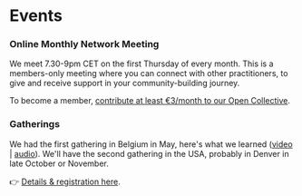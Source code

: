 # Events

### Online Monthly Network Meeting

We meet 7.30-9pm CET on the first Thursday of every month. This is a members-only meeting where you can connect with other practitioners, to give and receive support in your community-building journey.

To become a member, [contribute at least €3/month to our Open Collective](http://opencollective.com/microsolidarity).

### Gatherings

We had the first gathering in Belgium in May, here's what we learned ([video](https://www.youtube.com/watch?v=u-mgfPm6hsg) | [audio](https://anchor.fm/Microsolidarity/episodes/What-We-Learned-From-the-1st-Gathering-of-Microsolidarity-Practitioners-e1jnnmi)). We'll have the second gathering in the USA, probably in Denver in late October or November.

👉  [Details & registration here](https://www.thehum.org/microsolidarity-gatherings).

